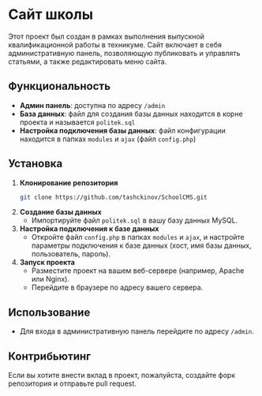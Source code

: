 # Сайт школы

Этот проект был создан в рамках выполнения выпускной квалификационной работы в техникуме. Сайт включает в себя административную панель, позволяющую публиковать и управлять статьями, а также редактировать меню сайта.

## Функциональность

- **Админ панель**: доступна по адресу `/admin`
- **База данных**: файл для создания базы данных находится в корне проекта и называется `politek.sql`
- **Настройка подключения базы данных**: файл конфигурации находится в папках `modules` и `ajax` (файл `config.php`)

## Установка

1. **Клонирование репозитория**
    ```sh
    git clone https://github.com/tashckinov/SchoolCMS.git
    ```
2. **Создание базы данных**
    - Импортируйте файл `politek.sql` в вашу базу данных MySQL.
3. **Настройка подключения к базе данных**
    - Откройте файл `config.php` в папках `modules` и `ajax`, и настройте параметры подключения к базе данных (хост, имя базы данных, пользователь, пароль).
4. **Запуск проекта**
    - Разместите проект на вашем веб-сервере (например, Apache или Nginx).
    - Перейдите в браузере по адресу вашего сервера.

## Использование

- Для входа в административную панель перейдите по адресу `/admin`.

## Контрибьютинг

Если вы хотите внести вклад в проект, пожалуйста, создайте форк репозитория и отправьте pull request.

